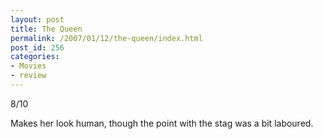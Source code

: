 ```yaml
---
layout: post
title: The Queen
permalink: /2007/01/12/the-queen/index.html
post_id: 256
categories: 
- Movies
- review
---
```


 8/10




Makes her look human, though the point with the stag was a bit laboured.

